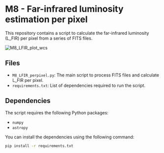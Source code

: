 # M8 - Far-infrared luminosity estimation per pixel

This repository contains a script to calculate the far-infrared luminosity (L_FIR) per pixel from a series of FITS files.

![M8_LFIR_plot_wcs](https://github.com/umitkavak/L_FIR_fitsfile/assets/26542534/65600a0b-0178-4933-8ac2-119487acd0c8)

## Files

- `M8_LFIR_perpixel.py`: The main script to process FITS files and calculate L_FIR per pixel.
- `requirements.txt`: List of dependencies required to run the script.

## Dependencies

The script requires the following Python packages:
- `numpy`
- `astropy`

You can install the dependencies using the following command:
```bash
pip install -r requirements.txt


